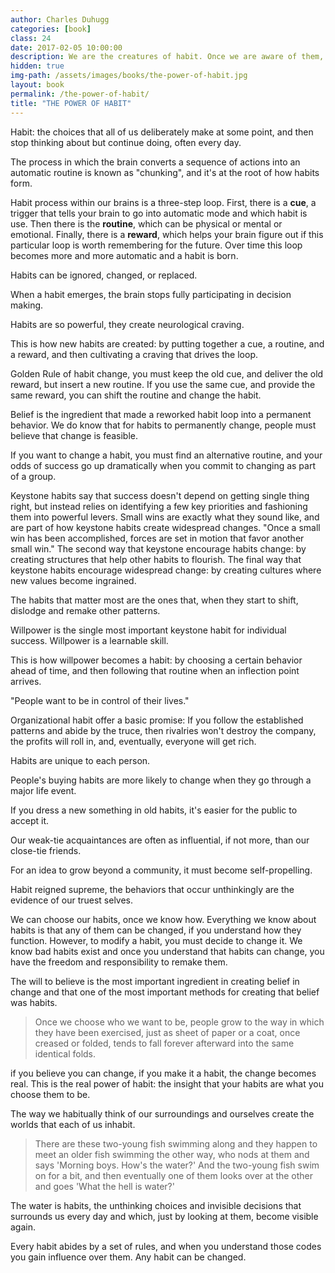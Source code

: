 ```yaml
---
author: Charles Duhugg
categories: [book]
class: 24
date: 2017-02-05 10:00:00
description: We are the creatures of habit. Once we are aware of them, then we're able to take control and make changes to improve our lives. To do this we must understand the habit loop, A cue or a trigger followed by a routine, and then lastly the reward. Habits can be changed, if we understand how they work.  
hidden: true
img-path: /assets/images/books/the-power-of-habit.jpg
layout: book
permalink: /the-power-of-habit/
title: "THE POWER OF HABIT"
---
```


Habit: the choices that all of us deliberately make at some point, and then stop thinking about but continue doing, often every day.

The process in which the brain converts a sequence of actions into an automatic routine is known as "chunking", and it's at the root of how habits form.

Habit process within our brains is a three-step loop. First, there is a <b>cue</b>, a trigger that tells your brain to go into automatic mode and which habit is use. Then there is the <b>routine</b>, which can be physical or mental or emotional. Finally, there is a <b>reward</b>, which helps your brain figure out if this particular loop is worth remembering for the future. Over time this loop becomes more and more automatic and a habit is born.

Habits can be ignored, changed, or replaced.

When a habit emerges, the brain stops fully participating in decision making.

Habits are so powerful, they create neurological craving.

This is how new habits are created: by putting together a cue, a routine, and a reward, and then cultivating a craving that drives the loop.

Golden Rule of habit change, you must keep the old cue, and deliver the old reward, but insert a new routine. If you use the same cue, and provide the same reward, you can shift the routine and change the habit.

Belief is the ingredient that made a reworked habit loop into a permanent behavior. We do know that for habits to permanently change, people must believe that change is feasible.

If you want to change a habit, you must find an alternative routine, and your odds of success go up dramatically when you commit to changing as part of a group.

Keystone habits say that success doesn't depend on getting single thing right, but instead relies on identifying a few key priorities and fashioning them into powerful levers. Small wins are exactly what they sound like, and are part of how keystone habits create widespread changes. "Once a small win has been accomplished, forces are set in motion that favor another small win." The second way that keystone encourage habits change: by creating structures that help other habits to flourish. The final way that keystone habits encourage widespread change: by creating cultures where new values become ingrained.

The habits that matter most are the ones that, when they start to shift, dislodge and remake other patterns.

Willpower is the single most important keystone habit for individual success. Willpower is a learnable skill.

This is how willpower becomes a habit: by choosing a certain behavior ahead of time, and then following that routine when an inflection point arrives.

"People want to be in control of their lives."

Organizational habit offer a basic promise: If you follow the established patterns and abide by the truce, then rivalries won't destroy the company, the profits will roll in, and, eventually, everyone will get rich.

Habits are unique to each person.

People's buying habits are more likely to change when they go through a major life event.

If you dress a new something in old habits, it's easier for the public to accept it.

Our weak-tie acquaintances are often as influential, if not more, than our close-tie friends.

For an idea to grow beyond a community, it must become self-propelling.

Habit reigned supreme, the behaviors that occur unthinkingly are the evidence of our truest selves.

We can choose our habits, once we know how. Everything we know about habits is that any of them can be changed, if you understand how they function. However, to modify a habit, you must decide to change it. We know bad habits exist and once you understand that habits can change, you have the freedom and responsibility to remake them.

The will to believe is the most important ingredient in creating belief in change and that one of the most important methods for creating that belief was habits.

<blockquote>
  Once we choose who we want to be, people grow to the way in which they have been exercised, just as sheet of paper or a coat, once creased or folded, tends to fall forever afterward into the same identical folds.
</blockquote>

if you believe you can change, if you make it a habit, the change becomes real. This is the real power of habit: the insight that your habits are what you choose them to be.

The way we habitually think of our surroundings and ourselves create the worlds that each of us inhabit.

<blockquote>
  There are these two-young fish swimming along and they happen to meet an older fish swimming the other way, who nods at them and says 'Morning boys. How's the water?' And the two-young fish swim on for a bit, and then eventually one of them looks over at the other and goes 'What the hell is water?'
</blockquote>

The water is habits, the unthinking choices and invisible decisions that surrounds us every day and which, just by looking at them, become visible again.

Every habit abides by a set of rules, and when you understand those codes you gain influence over them. Any habit can be changed.
